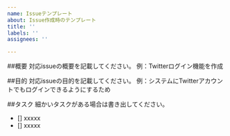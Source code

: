 ```yaml
---
name: Issueテンプレート
about: Issue作成時のテンプレート
title: ''
labels: ''
assignees: ''

---
```


##概要
対応issueの概要を記載してください。
例：Twitterログイン機能を作成

##目的
対応issueの目的を記載してください。
例：システムにTwitterアカウントでもログインできるようにするため

##タスク
細かいタスクがある場合は書き出してください。
- [] xxxxx
- [] xxxxx
